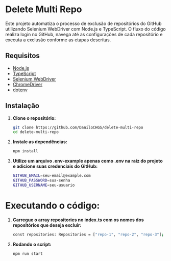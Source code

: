 # Delete Multi Repo

Este projeto automatiza o processo de exclusão de repositórios do GitHub utilizando Selenium WebDriver com Node.js e TypeScript. O fluxo do código realiza login no GitHub, navega até as configurações de cada repositório e executa a exclusão conforme as etapas descritas.

## Requisitos

- [Node.js](https://nodejs.org/)
- [TypeScript](https://www.typescriptlang.org/)
- [Selenium WebDriver](https://www.selenium.dev/)
- [ChromeDriver](https://sites.google.com/a/chromium.org/chromedriver/)
- [dotenv](https://www.npmjs.com/package/dotenv)

## Instalação

1. **Clone o repositório:**

   ```bash
   git clone https://github.com/DaniloCHGS/delete-multi-repo
   cd delete-multi-repo

   ```

2. **Instale as dependências:**

   ```bash
   npm install

   ```

3. **Utilize um arquivo .env-example apenas como .env na raiz do projeto e adicione suas credenciais do GitHub:**

   ```bash
   GITHUB_EMAIL=seu-email@example.com
   GITHUB_PASSWORD=sua-senha
   GITHUB_USERNAME=seu-usuario

   ```

# Executando o código:

1. **Carregue o array repositories no index.ts com os nomes dos repositórios que deseja excluir:**

   ```bash
   const repositories: Repositories = ["repo-1", "repo-2", "repo-3"];

   ```

2. **Rodando o script:**

   ```bash
   npm run start
   ```
